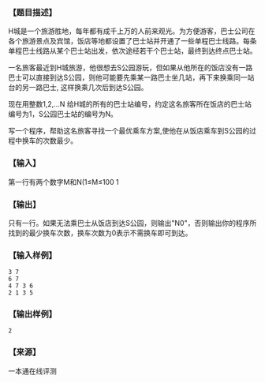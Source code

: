 ### 【题目描述】

H城是一个旅游胜地，每年都有成千上万的人前来观光。为方便游客，巴士公司在各个旅游景点及宾馆，饭店等地都设置了巴士站并开通了一些单程巴士线路。每条单程巴士线路从某个巴士站出发，依次途经若干个巴士站，最终到达终点巴士站。

一名旅客最近到H城旅游，他很想去S公园游玩，但如果从他所在的饭店没有一路巴士可以直接到达S公园，则他可能要先乘某一路巴士坐几站，再下来换乘同一站台的另一路巴士, 这样换乘几次后到达S公园。

现在用整数1,2,…N 给H城的所有的巴士站编号，约定这名旅客所在饭店的巴士站编号为1，S公园巴士站的编号为N。

写一个程序，帮助这名旅客寻找一个最优乘车方案,使他在从饭店乘车到S公园的过程中换车的次数最少。

### 【输入】

第一行有两个数字M和N(1≤M≤100 1

### 【输出】

只有一行。如果无法乘巴士从饭店到达S公园，则输出"N0"，否则输出你的程序所找到的最少换车次数，换车次数为0表示不需换车即可到达。

### 【输入样例】

```
3 7
6 7
4 7 3 6
2 1 3 5
```

### 【输出样例】

```
2
```


 ### 【来源】

 一本通在线评测 